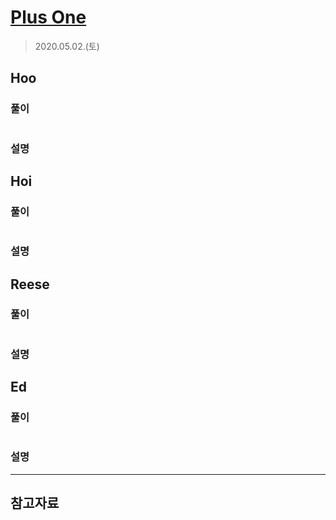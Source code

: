 # [Plus One](https://leetcode.com/explore/interview/card/top-interview-questions-easy/92/array/559/)

> 2020.05.02.(토)
## Hoo

### 풀이

```js
```

### 설명

## Hoi

### 풀이

```js
```

### 설명

## Reese

### 풀이

```js
```

### 설명

## Ed

### 풀이

```js
```

### 설명

---

## 참고자료
